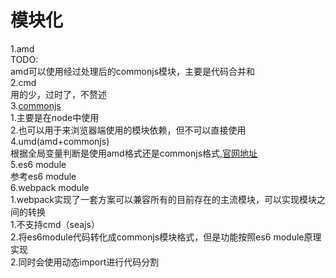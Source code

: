 # 模块化

1.amd  
    TODO:  
    amd可以使用经过处理后的commonjs模块，主要是代码合并和  
2.cmd  
    用的少，过时了，不赘述  
3.[commonjs](http://javascript.ruanyifeng.com/nodejs/module.html)  
    1.主要是在node中使用  
    2.也可以用于来浏览器端使用的模块依赖，但不可以直接使用  
4.umd(amd+commonjs)  
    根据全局变量判断是使用amd格式还是commonjs格式,[官网地址](https://github.com/umdjs/umd/blob/master/templates/commonjsStrict.js)  
5.es6 module  
    参考es6 module  
6.webpack module  
    1.webpack实现了一套方案可以兼容所有的目前存在的主流模块，可以实现模块之间的转换  
        1.不支持cmd（seajs）  
        2.将es6module代码转化成commonjs模块格式，但是功能按照es6 module原理实现  
    2.同时会使用动态import进行代码分割
